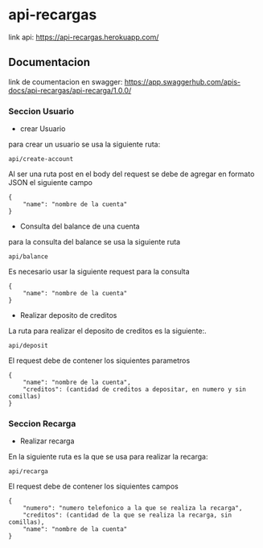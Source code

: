 # api-recargas
link api: https://api-recargas.herokuapp.com/

## Documentacion

link de coumentacion en swagger: https://app.swaggerhub.com/apis-docs/api-recargas/api-recarga/1.0.0/

### Seccion Usuario

* crear Usuario

para crear un usuario se usa la siguiente ruta:
```
api/create-account
```
Al ser una ruta post en el body del request se debe de agregar en formato JSON el siguiente campo
```
{
    "name": "nombre de la cuenta"
}
```
* Consulta del balance de una cuenta

para la consulta del balance se usa la siguiente ruta 
```
api/balance
```
Es necesario usar la siguiente request para la consulta
```
{
    "name": "nombre de la cuenta"
}
```
* Realizar deposito de creditos 

La ruta para realizar el deposito de creditos es la siguiente:.
```
api/deposit
```
El request debe de contener los siquientes parametros 
```
{
    "name": "nombre de la cuenta",
    "creditos": (cantidad de creditos a depositar, en numero y sin comillas)
}
```
### Seccion Recarga
* Realizar recarga

En la siguiente ruta es la que se usa para realizar la recarga:
```
api/recarga
```
El request debe de contener los siquientes campos
```
{
    "numero": "numero telefonico a la que se realiza la recarga",
    "creditos": (cantidad de la que se realiza la recarga, sin comillas),
    "name": "nombre de la cuenta"
}
```



    
